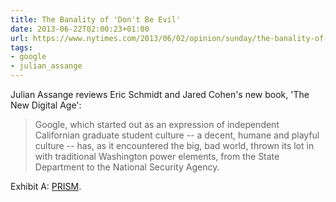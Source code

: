 ```yaml
---
title: The Banality of 'Don't Be Evil'
date: 2013-06-22T02:00:23+01:00
url: https://www.nytimes.com/2013/06/02/opinion/sunday/the-banality-of-googles-dont-be-evil.html
tags:
- google
- julian_assange
---
```

Julian Assange reviews Eric Schmidt and Jared Cohen's new book, 'The New Digital Age':

> Google, which started out as an expression of independent Californian graduate student culture -- a decent, humane and playful culture -- has, as it encountered the big, bad world, thrown its lot in with traditional Washington power elements, from the State Department to the National Security Agency.

Exhibit A: [PRISM][1].

[1]: http://www.theguardian.com/world/2013/jun/06/us-tech-giants-nsa-data
